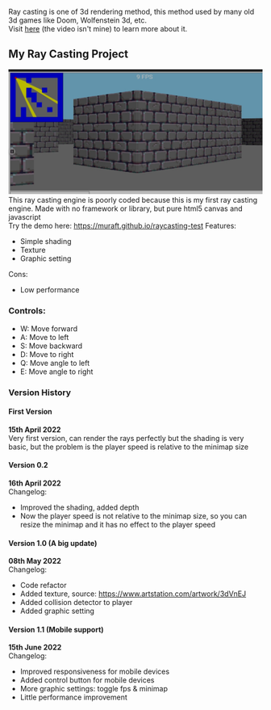 Ray casting is one of 3d rendering method, this method used by many old 3d games like Doom, Wolfenstein 3d, etc.\
Visit [here](https://youtu.be/g8p7nAbDz6Y) (the video isn't mine) to learn more about it.

## My Ray Casting Project 
![screenshoot](screenshoot.jpg)
This ray casting engine is poorly coded because this is my first ray casting engine. Made with no framework or library, but pure html5 canvas and javascript\
Try the demo here: https://muraft.github.io/raycasting-test
Features:
- Simple shading
- Texture
- Graphic setting

Cons:
- Low performance

### Controls:
- W: Move forward
- A: Move to left
- S: Move backward
- D: Move to right
- Q: Move angle to left
- E: Move angle to right

### Version History

#### First Version
**15th April 2022**\
Very first version, can render the rays perfectly but the shading is very basic, but the problem is the player speed is relative to the minimap size

#### Version 0.2
**16th April 2022**\
Changelog:
- Improved the shading, added depth
- Now the player speed is not relative to the minimap size, so you can resize the minimap and it has no effect to the player speed

#### Version 1.0 (A big update)
**08th May 2022**\
Changelog:
- Code refactor
- Added texture, source: https://www.artstation.com/artwork/3dVnEJ
- Added collision detector to player
- Added graphic setting

#### Version 1.1 (Mobile support)
**15th June 2022**\
Changelog:
- Improved responsiveness for mobile devices
- Added control button for mobile devices
- More graphic settings: toggle fps & minimap
- Little performance improvement

